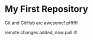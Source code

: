 My First Repository
======================== 

Git and GitHub are awesome! pffffff

remote changes added, now pull it!
